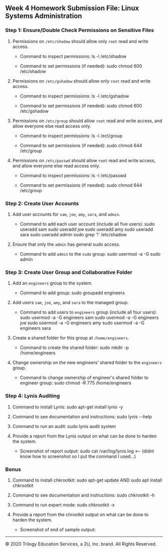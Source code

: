 ## Week 4 Homework Submission File: Linux Systems Administration

### Step 1: Ensure/Double Check Permissions on Sensitive Files

1. Permissions on `/etc/shadow` should allow only `root` read and write access.

    - Command to inspect permissions: ls -l /etc/shadow

    - Command to set permissions (if needed): sudo chmod 600 /etc/shadow

2. Permissions on `/etc/gshadow` should allow only `root` read and write access.

    - Command to inspect permissions: ls -l /etc/gshadow

    - Command to set permissions (if needed): sudo chmod 600 /etc/gshadow

3. Permissions on `/etc/group` should allow `root` read and write access, and allow everyone else read access only.

    - Command to inspect permissions: ls -l /ect/group

    - Command to set permissions (if needed): sudo chmod 644 /etc/group

4. Permissions on `/etc/passwd` should allow `root` read and write access, and allow everyone else read access only.

    - Command to inspect permissions: ls -l /etc/passwd

    - Command to set permissions (if needed): sudo chmod 644 /etc/group

### Step 2: Create User Accounts

1. Add user accounts for `sam`, `joe`, `amy`, `sara`, and `admin`.

    - Command to add each user account (include all five users):
      sudo useradd sam
      sudo useradd joe
      sudo useradd amy
      sudo useradd sara
      sudo useradd admin
      sudo grep '!' /etc/shadow

2. Ensure that only the `admin` has general sudo access.

    - Command to add `admin` to the `sudo` group: sudo usermod -a -G sudo admin

### Step 3: Create User Group and Collaborative Folder

1. Add an `engineers` group to the system.

    - Command to add group: sudo groupadd engineers

2. Add users `sam`, `joe`, `amy`, and `sara` to the managed group.

    - Command to add users to `engineers` group (include all four users):
      sudo usermod -a -G engineers sam
      sudo usermod -a -G engineers joe
      sudo usermod -a -G engineers amy
      sudo usermod -a -G engineers sara

3. Create a shared folder for this group at `/home/engineers`.

    - Command to create the shared folder: sudo mkdir -p /home/engineers

4. Change ownership on the new engineers' shared folder to the `engineers` group.

    - Command to change ownership of engineer's shared folder to engineer group: sudo chmod -R 775 /home/engineers

### Step 4: Lynis Auditing

1. Command to install Lynis: sudo apt-get install lynis -y

2. Command to see documentation and instructions: sudo lynis --help

3. Command to run an audit: sudo lynis audit system

4. Provide a report from the Lynis output on what can be done to harden the system.

    - Screenshot of report output: sudo cat /var/log/lynis.log  <-- (didnt know how to screenshot so I put the command I used...)


### Bonus
1. Command to install chkrootkit: sudo apt-get update AND sudo apt install chkrootkit

2. Command to see documentation and instructions: sudo chkrootkit -h

3. Command to run expert mode: sudo chkrootkit -x

4. Provide a report from the chrootkit output on what can be done to harden the system.
    - Screenshot of end of sample output:

---
© 2020 Trilogy Education Services, a 2U, Inc. brand. All Rights Reserved.
